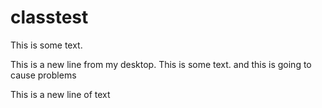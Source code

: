 # classtest

This is some text.

This is a new line from my desktop.
This is some text.  and this is going to cause problems

This is a new line of text
